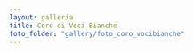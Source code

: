 ```yaml
---
layout: galleria
title: Coro di Voci Bianche
foto_folder: "gallery/foto_coro_vocibianche"
---
```



